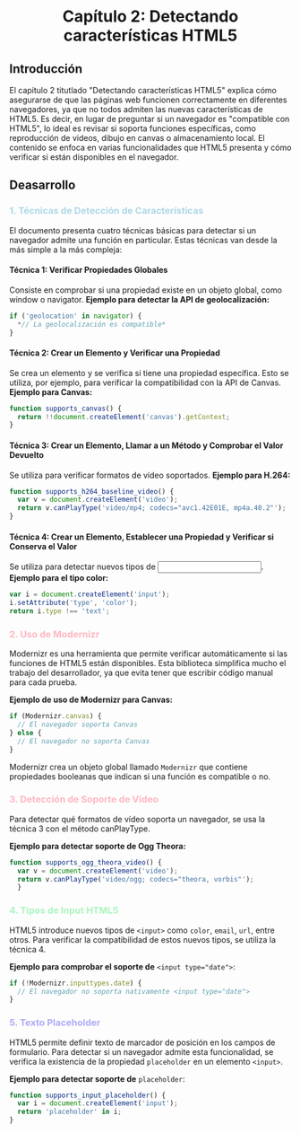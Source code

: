 <center><h1>Capítulo 2: Detectando características HTML5</h1></center>

## Introducción
El capítulo 2 titutlado "Detectando características HTML5" explica cómo asegurarse de que las páginas web funcionen correctamente en diferentes navegadores, ya que no todos admiten las nuevas características de HTML5. Es decir, en lugar de preguntar si un navegador es "compatible con HTML5", lo ideal es revisar si soporta funciones específicas, como reproducción de videos, dibujo en canvas o almacenamiento local. El contenido se enfoca en varias funcionalidades que HTML5 presenta y cómo verificar si están disponibles en el navegador.

## Deasarrollo

<h3 style="color:lightblue">1. Técnicas de Detección de Características</h3>
El documento presenta cuatro técnicas básicas para detectar si un navegador admite una función en particular. Estas técnicas van desde la más simple a la más compleja:

#### Técnica 1: Verificar Propiedades Globales 
Consiste en comprobar si una propiedad existe en un objeto global, como window o navigator.
**Ejemplo para detectar la API de geolocalización:**
```javascript
if ('geolocation' in navigator) {
  *// La geolocalización es compatible*
}
```
#### Técnica 2: Crear un Elemento y Verificar una Propiedad 
Se crea un elemento y se verifica si tiene una propiedad específica. Esto se utiliza, por ejemplo, para verificar la compatibilidad con la API de Canvas.
**Ejemplo para Canvas:**
```javascript
function supports_canvas() {
  return !!document.createElement('canvas').getContext;
}
```
#### Técnica 3: Crear un Elemento, Llamar a un Método y Comprobar el Valor Devuelto 
Se utiliza para verificar formatos de vídeo soportados.
**Ejemplo para H.264:**
```javascript
function supports_h264_baseline_video() {
  var v = document.createElement('video');
  return v.canPlayType('video/mp4; codecs="avc1.42E01E, mp4a.40.2"');
}
```
#### Técnica 4: Crear un Elemento, Establecer una Propiedad y Verificar si Conserva el Valor
Se utiliza para detectar nuevos tipos de <input>.
**Ejemplo para el tipo color:**
```javascript
var i = document.createElement('input');
i.setAttribute('type', 'color');
return i.type !== 'text';
```
<h3 style="color:lightpink">2. Uso de Modernizr</h3>
Modernizr es una herramienta que permite verificar automáticamente si las funciones de HTML5 están disponibles. Esta biblioteca simplifica mucho el trabajo del desarrollador, ya que evita tener que escribir código manual para cada prueba.

**Ejemplo de uso de Modernizr para Canvas:**
```javascript
if (Modernizr.canvas) {
  // El navegador soporta Canvas
} else {
  // El navegador no soporta Canvas
}
```
Modernizr crea un objeto global llamado `Modernizr` que contiene propiedades booleanas que indican si una función es compatible o no.

<h3 style="color:lightpink">3. Detección de Soporte de Video</h3>
Para detectar qué formatos de vídeo soporta un navegador, se usa la técnica 3 con el método canPlayType.

**Ejemplo para detectar soporte de Ogg Theora:**
```javascript
function supports_ogg_theora_video() {
  var v = document.createElement('video');
  return v.canPlayType('video/ogg; codecs="theora, vorbis"');
  }
```
<h3 style="color:#abf5bf">4. Tipos de Input HTML5</h3>

HTML5 introduce nuevos tipos de `<input>` como `color`, `email`, `url`, entre otros. Para verificar la compatibilidad de estos nuevos tipos, se utiliza la técnica 4.

**Ejemplo para comprobar el soporte de** `<input type="date">`:
```javascript
if (!Modernizr.inputtypes.date) {
  // El navegador no soporta nativamente <input type="date">
}
```
<h3 style="color:#aeabf5">5. Texto Placeholder</h3>

HTML5 permite definir texto de marcador de posición en los campos de formulario. Para detectar si un navegador admite esta funcionalidad, se verifica la existencia de la propiedad `placeholder` en un elemento `<input>`.

**Ejemplo para detectar soporte de** `placeholder`:
```javascript
function supports_input_placeholder() {
  var i = document.createElement('input');
  return 'placeholder' in i;
}
```
